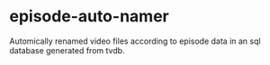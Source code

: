 # episode-auto-namer
Automically renamed video files according to episode data in an  sql database generated from tvdb.

